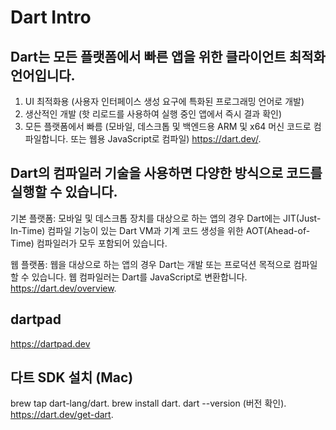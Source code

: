 # Dart Intro

## Dart는 모든 플랫폼에서 빠른 앱을 위한 클라이언트 최적화 언어입니다.
1. UI 최적화용
(사용자 인터페이스 생성 요구에 특화된 프로그래밍 언어로 개발)
2. 생산적인 개발
(핫 리로드를 사용하여 실행 중인 앱에서 즉시 결과 확인)
3. 모든 플랫폼에서 빠름
(모바일, 데스크톱 및 백엔드용 ARM 및 x64 머신 코드로 컴파일합니다. 또는 웹용 JavaScript로 컴파일)
https://dart.dev/. 

## Dart의 컴파일러 기술을 사용하면 다양한 방식으로 코드를 실행할 수 있습니다.

기본 플랫폼: 모바일 및 데스크톱 장치를 대상으로 하는 앱의 경우 Dart에는 JIT(Just-In-Time) 컴파일 기능이 있는 Dart VM과 기계 코드 생성을 위한 AOT(Ahead-of-Time) 컴파일러가 모두 포함되어 있습니다.

웹 플랫폼: 웹을 대상으로 하는 앱의 경우 Dart는 개발 또는 프로덕션 목적으로 컴파일할 수 있습니다. 웹 컴파일러는 Dart를 JavaScript로 변환합니다.
https://dart.dev/overview. 

## dartpad
https://dartpad.dev

## 다트 SDK 설치 (Mac)
brew tap dart-lang/dart. 
brew install dart. 
dart --version (버전 확인). 
https://dart.dev/get-dart. 
